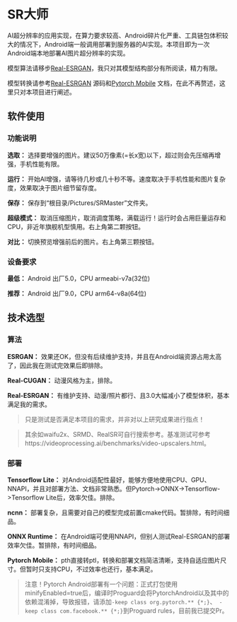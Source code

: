 # SR大师

AI超分辨率的应用实现，在算力要求较高、Android碎片化严重、工具链包体积较大的情况下，Android端一般调用部署到服务器的AI实现。本项目即为一次Android端本地部署AI图片超分辨率的实现。

模型算法请移步[Real-ESRGAN](https://github.com/xinntao/Real-ESRGAN)，我只对其模型结构部分有所阅读，精力有限。

模型转换请参考[Real-ESRGAN](https://github.com/xinntao/Real-ESRGAN) 源码和[Pytorch Mobile](https://pytorch.org/mobile/home/) 文档，在此不再赘述，这里只对本项目进行阐述。

## 软件使用

### 功能说明

**选取：** 选择要增强的图片。建议50万像素(=长x宽)以下，超过则会先压缩再增强，手机性能有限。

**运行：** 开始AI增强，请等待几秒或几十秒不等。速度取决于手机性能和图片复杂度，效果取决于图片细节留存度。

**保存：** 保存到“根目录/Pictures/SRMaster”文件夹。

**超级模式：** 取消压缩图片，取消调度策略，满载运行！运行时会占用巨量运存和CPU，非近年旗舰机型慎用。右上角第二颗按钮。

**对比：** 切换预览增强前后的图片。右上角第三颗按钮。  

### 设备要求

**最低：** Android 出厂5.0，CPU armeabi-v7a(32位)

**推荐：** Android 出厂9.0，CPU arm64-v8a(64位)

## 技术选型

### 算法

**ESRGAN：** 效果还OK，但没有后续维护支持，并且在Android端资源占用太高了，因此我在测试完效果后即排除。

**Real-CUGAN：** 动漫风格为主，排除。

**Real-ESRGAN：** 有维护支持、动漫/照片都行、且3.0大幅减小了模型体积，基本满足我的需求。

> 只是测试是否满足本项目的需求，并非对以上研究成果进行指点！

> 其余如waifu2x、SRMD、RealSR可自行搜索参考。基准测试可参考https://videoprocessing.ai/benchmarks/video-upscalers.html。

### 部署

**Tensorflow Lite：** 对Android适配性最好，能够方便地使用CPU、GPU、NNAPI，并且对部署方法、文档非常熟悉。但Pytorch->ONNX->Tensorflow->Tensorflow Lite后，效率欠佳。排除。

**ncnn：** 部署复杂，且需要对自己的模型完成前置cmake代码。暂排除，有时间细品。

**ONNX Runtime：** 在Android端可使用NNAPI，但别人测试Real-ESRGAN的部署效率欠佳。暂排除，有时间细品。

**Pytorch Mobile：** pth直接转ptl，转换和部署文档简洁清晰，支持自适应图片尺寸。但暂时只支持CPU，不过效率也还行，基本满足。

> 注意！Pytorch Android部署有一个问题：正式打包使用minifyEnabled=true后，编译时Proguard会将PytorchAndroid以及其中的依赖混淆掉，导致报错，请添加`-keep class org.pytorch.** {*;}`、` -keep class com.facebook.** {*;}`到Proguard rules，目前我已提交Pr。
